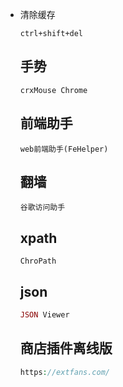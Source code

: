 * 清除缓存

  ```
  ctrl+shift+del
  ```

  ## 手势

  ```
  crxMouse Chrome
  ```

  ## 前端助手

  ```
  web前端助手(FeHelper)
  ```

  ## 翻墙

  ```
  谷歌访问助手
  ```

  ## xpath

  ```shell
  ChroPath
  ```

  ## json

  ```php
  JSON Viewer
  ```

  ## 商店插件离线版

  ```php
  https://extfans.com/
  ```

  